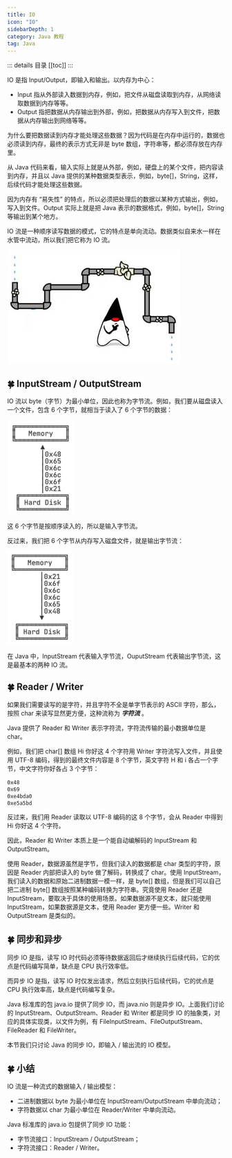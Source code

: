 ```yaml
---
title: IO
icon: "IO"
sidebarDepth: 1
category: Java 教程
tag: Java
---
```


::: details 目录
[[toc]]
:::

IO 是指 Input/Output，即输入和输出。以内存为中心：

- Input 指从外部读入数据到内存，例如，把文件从磁盘读取到内存，从网络读取数据到内存等等。
- Output 指把数据从内存输出到外部，例如，把数据从内存写入到文件，把数据从内存输出到网络等等。

为什么要把数据读到内存才能处理这些数据？因为代码是在内存中运行的，数据也必须读到内存，最终的表示方式无非是 byte 数组，字符串等，都必须存放在内存里。

从 Java 代码来看，输入实际上就是从外部，例如，硬盘上的某个文件，把内容读到内存，并且以 Java 提供的某种数据类型表示，例如，byte[]，String，这样，后续代码才能处理这些数据。

因为内存有 “易失性” 的特点，所以必须把处理后的数据以某种方式输出，例如，写入到文件。Output 实际上就是把 Java 表示的数据格式，例如，byte[]，String 等输出到某个地方。

IO 流是一种顺序读写数据的模式，它的特点是单向流动。数据类似自来水一样在水管中流动，所以我们把它称为 IO 流。

![20221123100417](assets/20221123100417.png)


## 🍀 InputStream / OutputStream

IO 流以 byte（字节）为最小单位，因此也称为字节流。例如，我们要从磁盘读入一个文件，包含 6 个字节，就相当于读入了 6 个字节的数据：

![20221123100441](assets/20221123100441.png)

这 6 个字节是按顺序读入的，所以是输入字节流。

反过来，我们把 6 个字节从内存写入磁盘文件，就是输出字节流：

![20221123100507](assets/20221123100507.png)

在 Java 中，InputStream 代表输入字节流，OuputStream 代表输出字节流，这是最基本的两种 IO 流。



## 🍀 Reader / Writer

如果我们需要读写的是字符，并且字符不全是单字节表示的 ASCII 字符，那么，按照 char 来读写显然更方便，这种流称为 ***字符流*** 。

Java 提供了 Reader 和 Writer 表示字符流，字符流传输的最小数据单位是 char。

例如，我们把 char[] 数组 Hi 你好这 4 个字符用 Writer 字符流写入文件，并且使用 UTF-8 编码，得到的最终文件内容是 8 个字节，英文字符 H 和 i 各占一个字节，中文字符你好各占 3 个字节：


```
0x48
0x69
0xe4bda0
0xe5a5bd
```

反过来，我们用 Reader 读取以 UTF-8 编码的这 8 个字节，会从 Reader 中得到 Hi 你好这 4 个字符。

因此，Reader 和 Writer 本质上是一个能自动编解码的 InputStream 和 OutputStream。

使用 Reader，数据源虽然是字节，但我们读入的数据都是 char 类型的字符，原因是 Reader 内部把读入的 byte 做了解码，转换成了 char。使用 InputStream，我们读入的数据和原始二进制数据一模一样，是 byte[] 数组，但是我们可以自己把二进制 byte[] 数组按照某种编码转换为字符串。究竟使用 Reader 还是 InputStream，要取决于具体的使用场景。如果数据源不是文本，就只能使用 InputStream，如果数据源是文本，使用 Reader 更方便一些。Writer 和 OutputStream 是类似的。



## 🍀 同步和异步

同步 IO 是指，读写 IO 时代码必须等待数据返回后才继续执行后续代码，它的优点是代码编写简单，缺点是 CPU 执行效率低。

而异步 IO 是指，读写 IO 时仅发出请求，然后立刻执行后续代码，它的优点是 CPU 执行效率高，缺点是代码编写复杂。

Java 标准库的包 java.io 提供了同步 IO，而 java.nio 则是异步 IO。上面我们讨论的 InputStream、OutputStream、Reader 和 Writer 都是同步 IO 的抽象类，对应的具体实现类，以文件为例，有 FileInputStream、FileOutputStream、FileReader 和 FileWriter。

本节我们只讨论 Java 的同步 IO，即输入 / 输出流的 IO 模型。



## 🍀 小结

IO 流是一种流式的数据输入 / 输出模型：

- 二进制数据以 byte 为最小单位在 InputStream/OutputStream 中单向流动；
- 字符数据以 char 为最小单位在 Reader/Writer 中单向流动。

Java 标准库的 java.io 包提供了同步 IO 功能：

- 字节流接口：InputStream / OutputStream；
- 字符流接口：Reader / Writer。

